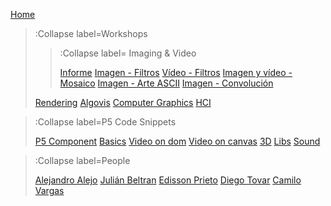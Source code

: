 [Home](/)

> :Collapse label=Workshops
>
> > :Collapse label= Imaging & Video
> >
> > [Informe](/docs/workshops/informImagingAndVideo)
> > [Imagen - Filtros](/docs/workshops/filters)
> > [Vídeo - Filtros](/docs/workshops/filtersVideo)
> > [Imagen y vídeo - Mosaico](/docs/workshops/mosaico)
> > [Imagen - Arte ASCII](/docs/workshops/ArteASCII)
> > [Imagen - Convolución](/docs/workshops/convolucion)
>
> [Rendering](/docs/workshops/rendering)
> [Algovis](/docs/workshops/algovis)
> [Computer Graphics](/docs/workshops/cg)
> [HCI](/docs/workshops/hci)


> :Collapse label=P5 Code Snippets
> 
> [P5 Component](/docs/snippets/component)
> [Basics](/docs/snippets/basic)
> [Video on dom](/docs/snippets/video-dom)
> [Video on canvas](/docs/snippets/video-canvas)
> [3D](/docs/snippets/3d)
> [Libs](/docs/snippets/lib)
> [Sound](/docs/snippets/sound)

> :Collapse label=People
> 
> [Alejandro Alejo](/docs/members/AlejandroAlejo)
> [Julián Beltran](/docs/members/JulianBeltran)
> [Edisson Prieto](/docs/members/EdissonPrieto)
> [Diego Tovar](/docs/members/diego)
> [Camilo Vargas](/docs/members/CamiloVargas)